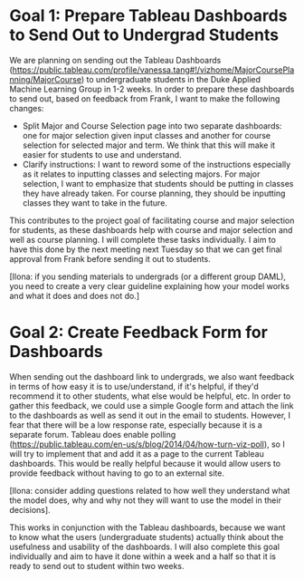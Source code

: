 # Goal 1: Prepare Tableau Dashboards to Send Out to Undergrad Students

We are planning on sending out the Tableau Dashboards (https://public.tableau.com/profile/vanessa.tang#!/vizhome/MajorCoursePlanning/MajorCourse) to undergraduate students in the Duke Applied Machine Learning Group in 1-2 weeks. In order to prepare these dashboards to send out, based on feedback from Frank, I want to make the following changes:

- Split Major and Course Selection page into two separate dashboards: one for major selection given input classes and another for course selection for selected major and term. We think that this will make it easier for students to use and understand.
- Clarify instructions: I want to reword some of the instructions especially as it relates to inputting classes and selecting majors. For major selection, I want to emphasize that students should be putting in classes they have already taken. For course planning, they should be inputting classes they want to take in the future.

This contributes to the project goal of facilitating course and major selection for students, as these dashboards help with course and major selection and well as course planning. I will complete these tasks individually. I aim to have this done by the next meeting next Tuesday so that we can get final approval from Frank before sending it out to students.

[Ilona: if you sending materials to undergrads (or a different group DAML), you need to create a very clear guideline explaining how your model works and what it does and does not do.]

# Goal 2: Create Feedback Form for Dashboards

When sending out the dashboard link to undergrads, we also want feedback in terms of how easy it is to use/understand, if it's helpful, if they'd recommend it to other students, what else would be helpful, etc. In order to gather this feedback, we could use a simple Google form and attach the link to the dashboards as well as send it out in the email to students. However, I fear that there will be a low response rate, especially because it is a separate forum. Tableau does enable polling (https://public.tableau.com/en-us/s/blog/2014/04/how-turn-viz-poll), so I will try to implement that and add it as a page to the current Tableau dashboards. This would be really helpful because it would allow users to provide feedback without having to go to an external site. 

[Ilona: consider adding questions related to how well they understand what the model does, why and why not they will want to use the model in their decisions].

This works in conjunction with the Tableau dashboards, because we want to know what the users (undergraduate students) actually think about the usefulness and usability of the dashboards. I will also complete this goal individually and aim to have it done within a week and a half so that it is ready to send out to student within two weeks. 
